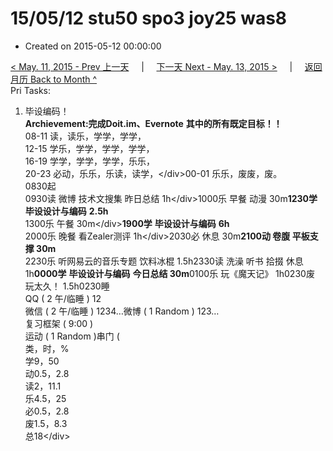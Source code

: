 # 15/05/12 stu50 spo3 joy25 was8

* Created on 2015-05-12 00:00:00

[&lt; May. 11, 2015 - Prev 上一天](d11.md)     \|     [下一天 Next - May. 13, 2015 &gt;](d13.md)     \|     [返回月历 Back to Month ^](index.md)   
Pri Tasks:  
1. 毕设编码！  
**Archievement:完成Doit.im、Evernote** **其中的所有既定目标！！**  
08-11 读，读乐，学学，学学，  
12-15 学乐，学学，学学，学学，  
16-19 学学，学学，学学，乐乐，  
20-23 必动，乐乐，乐读，读学，&lt;/div&gt;00-01 乐乐，废废，废。  
0830起  
0930读 微博 技术文搜集 昨日总结 1h&lt;/div&gt;1000乐 早餐 动漫 30m**1230学** **毕设设计与编码** **2.5h**  
1300乐 午餐 30m&lt;/div&gt;**1900学** **毕设设计与编码** **6h**  
2000乐 晚餐 看Zealer测评 1h&lt;/div&gt;2030必 休息 30m**2100动 卷腹 平板支撑 30m**  
2230乐 听网易云的音乐专题 饮料冰棍 1.5h2330读 洗澡 听书 拾掇 休息 1h**0000学** **毕设设计与编码** **今日总结 30m**0100乐 玩《魔天记》 1h0230废 玩太久！ 1.5h0230睡  
QQ \( 2 午/临睡 \) 12  
微信 \( 2 午/临睡 \) 1234…微博 \( 1 Random \) 123…  
复习框架 \( 9:00 \)  
运动 \( 1 Random \)串门 \(  
类，时，%  
学9，50  
动0.5，2.8  
读2，11.1  
乐4.5，25  
必0.5，2.8  
废1.5，8.3  
总18&lt;/div&gt;

